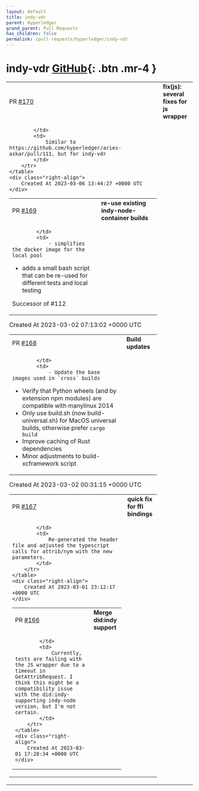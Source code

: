 ```yaml
---
layout: default
title: indy-vdr
parent: Hyperledger
grand_parent: Pull Requests
has_children: false
permalink: /pull-requests/hyperledger/indy-vdr
---
```


# indy-vdr <span class="fs-3 right-align">[GitHub](https://github.com/hyperledger/indy-vdr){: .btn .mr-4 }</span>


<div>
    <table>
        <tr>
            <td>
                PR <a href="https://github.com/hyperledger/indy-vdr/pull/170" class=".btn">#170</a>
            </td>
            <td>
                <b>
                    fix(js): several fixes for js wrapper
                </b>
            </td>
        </tr>
        <tr>
            <td>
                
            </td>
            <td>
                Similar to https://github.com/hyperledger/aries-askar/pull/111, but for indy-vdr
            </td>
        </tr>
    </table>
    <div class="right-align">
        Created At 2023-03-06 13:44:27 +0000 UTC
    </div>
</div>

<div>
    <table>
        <tr>
            <td>
                PR <a href="https://github.com/hyperledger/indy-vdr/pull/169" class=".btn">#169</a>
            </td>
            <td>
                <b>
                    re-use existing indy-node-container builds
                </b>
            </td>
        </tr>
        <tr>
            <td>
                
            </td>
            <td>
                - simplifies the docker image for the local pool
- adds a small bash script that can be re-used for different tests and local testing

Successor of #112
            </td>
        </tr>
    </table>
    <div class="right-align">
        Created At 2023-03-02 07:13:02 +0000 UTC
    </div>
</div>

<div>
    <table>
        <tr>
            <td>
                PR <a href="https://github.com/hyperledger/indy-vdr/pull/168" class=".btn">#168</a>
            </td>
            <td>
                <b>
                    Build updates
                </b>
            </td>
        </tr>
        <tr>
            <td>
                
            </td>
            <td>
                - Update the base images used in `cross` builds
- Verify that Python wheels (and by extension npm modules) are compatible with manylinux 2014
- Only use build.sh (now build-universal.sh) for MacOS universal builds, otherwise prefer `cargo build`
- Improve caching of Rust dependencies
- Minor adjustments to build-xcframework script
            </td>
        </tr>
    </table>
    <div class="right-align">
        Created At 2023-03-02 00:31:15 +0000 UTC
    </div>
</div>

<div>
    <table>
        <tr>
            <td>
                PR <a href="https://github.com/hyperledger/indy-vdr/pull/167" class=".btn">#167</a>
            </td>
            <td>
                <b>
                    quick fix for ffi bindings
                </b>
            </td>
        </tr>
        <tr>
            <td>
                
            </td>
            <td>
                Re-generated the header file and adjusted the typescript calls for attrib/nym with the new parameters. 
            </td>
        </tr>
    </table>
    <div class="right-align">
        Created At 2023-03-01 23:12:17 +0000 UTC
    </div>
</div>

<div>
    <table>
        <tr>
            <td>
                PR <a href="https://github.com/hyperledger/indy-vdr/pull/166" class=".btn">#166</a>
            </td>
            <td>
                <b>
                    Merge did:indy support
                </b>
            </td>
        </tr>
        <tr>
            <td>
                
            </td>
            <td>
                Currently, tests are failing with the JS wrapper due to a timeout in GetAttribRequest. I think this might be a compatibility issue with the did:indy-supporting indy-node version, but I'm not certain.
            </td>
        </tr>
    </table>
    <div class="right-align">
        Created At 2023-03-01 17:28:34 +0000 UTC
    </div>
</div>

